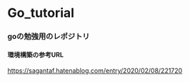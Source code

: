 # Go_tutorial

### goの勉強用のレポジトリ

#### 環境構築の参考URL
https://sagantaf.hatenablog.com/entry/2020/02/08/221720

